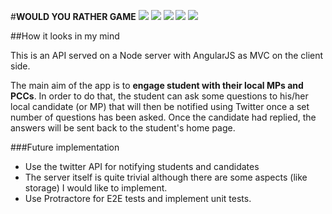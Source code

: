 #**WOULD YOU RATHER GAME**
[<img src= https://img.shields.io/badge/jQuery-JS-blue.svg>](http://api.jquery.com/)
[<img src=https://img.shields.io/badge/Karma-Matchers-green.svg>](http://karma-runner.github.io/0.12/index.html)
[<img src=https://img.shields.io/badge/Angular-JS-red.svg>](https://angularjs.org/)
[<img src= https://img.shields.io/badge/Node-JS-green.svg>](http://nodejs.org/)
[<img src= https://img.shields.io/badge/Mongo-DB-lightgrey.svg>](http://www.mongodb.org/)

##How it looks in my mind

This is an API served on a Node server with AngularJS as MVC on the client side.

The main aim of the app is to __engage student with their local MPs and PCCs__. In order to do that, the student can ask some questions to his/her local candidate (or MP) that will then be notified using Twitter once a set number of questions has been asked. Once the candidate had replied, the answers will be sent back to the student's home page.


###Future implementation
- Use the twitter API for notifying students and candidates
- The server itself is quite trivial although there are some aspects (like storage) I would like to
implement.
- Use Protractore for E2E tests and implement unit tests.
